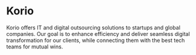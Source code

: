 # Korio
Korio offers IT and digital outsourcing solutions to startups and global companies. Our goal is to enhance efficiency and deliver seamless digital transformation for our clients, while connecting them with the best tech teams for mutual wins.
